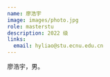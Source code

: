 ```yaml
---
name: 廖浩宇
image: images/photo.jpg
role: masterstu
description: 2022 级
links:
  email: hyliao@stu.ecnu.edu.cn
---
```


廖浩宇，男。
